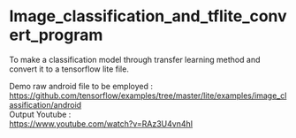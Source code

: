 # Image_classification_and_tflite_convert_program

To make a classification model through transfer learning method and convert it to a tensorflow lite file.

Demo raw android file to be employed : https://github.com/tensorflow/examples/tree/master/lite/examples/image_classification/android<br>
Output Youtube :<br> https://www.youtube.com/watch?v=RAz3U4vn4hI
